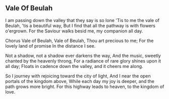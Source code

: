 ## Vale Of Beulah

I am passing down the valley that they say is so lone
'Tis to me the vale of Beulah, 'tis a beautiful way,
But I find that all the pathway is with flowers o'ergrown.
For the Saviour walks besid me, my companion all day.

Chorus
Vale of Beulah, Vale of Beulah,
Thou art precious to me;
For the lovely land of promise
In the distance I see.

Not a shadow, not a shadow ever darkens the way,
And the music, sweetly chanted by the heavenly throng,
For a radiance of rare glory shines upon it all day;
Floats in cadence down the valley, and it cheers me along.

So I journey with rejoicing toward the city of light,
And I near the open portals of the kingdom above,
While each day my joy is deeper, and the path grows more bright.
For this highway leads to heaven, to the kingdom of love.